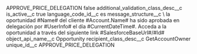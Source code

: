 <?xml version="1.0" encoding="UTF-8"?>
<CustomMetadata xmlns="http://soap.sforce.com/2006/04/metadata" xmlns:xsi="http://www.w3.org/2001/XMLSchema-instance" xmlns:xsd="http://www.w3.org/2001/XMLSchema">
    <label>APPROVE_PRICE_DELEGATION</label>
    <protected>false</protected>
    <values>
        <field>additional_validation_class_desc__c</field>
        <value xsi:nil="true"/>
    </values>
    <values>
        <field>is_active__c</field>
        <value xsi:type="xsd:boolean">true</value>
    </values>
    <values>
        <field>language_code_id__c</field>
        <value xsi:type="xsd:string">es</value>
    </values>
    <values>
        <field>message_structure__c</field>
        <value xsi:type="xsd:string">\ la oportunidad #Name# del cliente #Account.Name# ha sido aprobada en delegación por #UserInfo# el día #CurrentDateTime#. Acceda a la oportunidad a través del siguiente link #SalesforceBaseUrl#/#Id#</value>
    </values>
    <values>
        <field>object_api_name__c</field>
        <value xsi:type="xsd:string">Opportunity</value>
    </values>
    <values>
        <field>recipient_class_desc__c</field>
        <value xsi:type="xsd:string">GetAccountOwner</value>
    </values>
    <values>
        <field>unique_id__c</field>
        <value xsi:type="xsd:string">APPROVE_PRICE_DELEGATION</value>
    </values>
</CustomMetadata>
